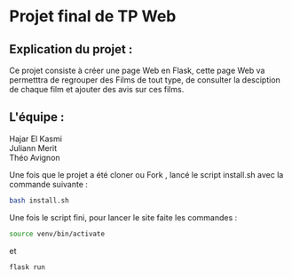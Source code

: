 # Projet final de TP Web 


## Explication du projet : 

Ce projet consiste à créer une page Web en Flask, cette page Web va permetttra de regrouper des Films de tout type, de consulter la desciption de chaque film et ajouter des avis sur ces films.

## L'équipe :

Hajar El Kasmi <br>
Juliann Merit <br>
Théo Avignon <br>



Une fois que le projet a été cloner ou Fork , lancé le script install.sh avec la commande suivante :
```bash
bash install.sh
```

Une fois le script fini, pour lancer le site faite les commandes :
```bash
source venv/bin/activate
```
et
```bash
flask run
```
